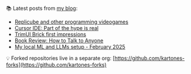 
📚 Latest posts from <a href="https://blog.kartones.net/">my blog</a>:

<!--START_SECTION:blogposts-->
* [Replicube and other programming videogames](https:&#x2F;&#x2F;blog.kartones.net&#x2F;post&#x2F;replicube-and-other-programming-videogames&#x2F;)
* [Cursor IDE: Part of the hype is real](https:&#x2F;&#x2F;blog.kartones.net&#x2F;post&#x2F;cursor-ide-part-of-the-hype-is-real&#x2F;)
* [TrimUI Brick first impressions](https:&#x2F;&#x2F;blog.kartones.net&#x2F;post&#x2F;trimui-brick-first-impressions&#x2F;)
* [Book Review: How to Talk to Anyone](https:&#x2F;&#x2F;blog.kartones.net&#x2F;post&#x2F;book-review-how-to-talk-to-anyone&#x2F;)
* [My local ML and LLMs setup - February 2025](https:&#x2F;&#x2F;blog.kartones.net&#x2F;post&#x2F;my-local-ml-llms-setup-2025-02&#x2F;)
<!--END_SECTION:blogposts-->


💡 Forked repositories live in a separate org: [https://github.com/kartones-forks](https://github.com/kartones-forks)
